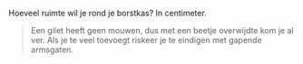 
Hoeveel ruimte wil je rond je borstkas? In centimeter.

> Een gilet heeft geen mouwen, dus met een beetje overwijdte kom je al ver. Als je te veel toevoegt riskeer je te eindigen met gapende armsgaten.
